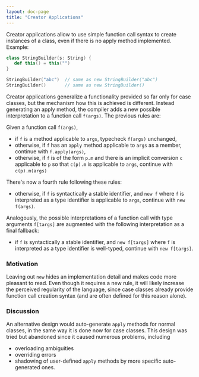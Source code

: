 ```yaml
---
layout: doc-page
title: "Creator Applications"
---
```


Creator applications allow to use simple function call syntax to create instances
of a class, even if there is no apply method implemented. Example:
```scala
class StringBuilder(s: String) {
   def this() = this("")
}

StringBuilder("abc")  // same as new StringBuilder("abc")
StringBuilder()       // same as new StringBuilder()
```
Creator applications generalize a functionality provided so far only for case classes, but the mechanism how this is achieved is different. Instead generating an apply method, the compiler adds a new possible interpretation to a function call `f(args)`. The previous rules are:

Given a function call `f(args)`,

 - if `f` is a method applicable to `args`, typecheck `f(args)` unchanged,
 - otherwise, if `f` has an `apply` method applicable to `args` as a member, continue with `f.apply(args)`,
 - otherwise, if `f` is of the form `p.m` and there is an implicit conversion `c` applicable to `p` so that `c(p).m` is applicable to `args`, continue with  `c(p).m(args)`

There's now a fourth rule following these rules:

 - otherwise, if `f` is syntactically a stable identifier, and `new f` where `f` is interpreted as a type identifier is applicable to `args`, continue with `new f(args)`.

 Analogously, the possible interpretations of a function call with type arguments `f[targs]` are augmented with the following interpretation as a final fallback:

 - if `f` is syntactically a stable identifier, and `new f[targs]` where `f` is interpreted as a type identifier is well-typed, continue with `new f[targs]`.

### Motivation

Leaving out `new` hides an implementation detail and makes code more pleasant to read. Even though it requires a new rule, it will likely increase the perceived regularity of the language, since case classes already provide function call creation syntax (and are often defined for this reason alone).

### Discussion

An alternative design would auto-generate `apply` methods for normal classes, in the same way it is done now for case classes. This design was tried but abandoned since it
caused numerous problems, including

 - overloading ambiguities
 - overriding errors
 - shadowing of user-defined `apply` methods by more specific auto-generated ones.